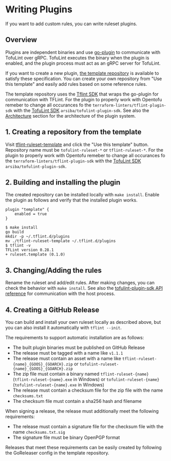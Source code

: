# Writing Plugins

If you want to add custom rules, you can write ruleset plugins.

## Overview

Plugins are independent binaries and use [go-plugin](https://github.com/hashicorp/go-plugin) to communicate with TofuLint over gRPC. TofuLint executes the binary when the plugin is enabled, and the plugin process must act as an gRPC server for TofuLint.

If you want to create a new plugin, [the template repository](https://github.com/terraform-linters/tflint-ruleset-template) is available to satisfy these specification. You can create your own repository from "Use this template" and easily add rules based on some reference rules.

The template repository uses the [Tflint SDK](https://github.com/terraform-linters/tflint-plugin-sdk) that wraps the go-plugin for communication with TFLint. For the plugin to properly work with Opentofu remeber to change all occurances fo the `terraform-linters/tflint-plugin-sdk` with the [TofuLint SDK](https://github.com/arsiba/tofulint-plugin-sdk) `arsiba/tofulint-plugin-sdk`. See also the [Architecture](https://github.com/arsiba/tofulint-plugin-sdk#architecture) section for the architecture of the plugin system.

## 1. Creating a repository from the template

Visit [tflint-ruleset-template](https://github.com/terraform-linters/tflint-ruleset-template) and click the "Use this template" button. Repository name must be `tofulint-ruleset-*` or `tflint-ruleset-*`. For the plugin to properly work with Opentofu remeber to change all occurances fo the `terraform-linters/tflint-plugin-sdk` with the [TofuLint SDK](https://github.com/arsiba/tofulint-plugin-sdk) `arsiba/tofulint-plugin-sdk`.

## 2. Building and installing the plugin

The created repository can be installed locally with `make install`. Enable the plugin as follows and verify that the installed plugin works.

```hcl
plugin "template" {
    enabled = true
}
```

```console
$ make install
go build
mkdir -p ~/.tflint.d/plugins
mv ./tflint-ruleset-template ~/.tflint.d/plugins
$ tflint -v
TFLint version 0.28.1
+ ruleset.template (0.1.0)
```

## 3. Changing/Adding the rules

Rename the ruleset and add/edit rules. After making changes, you can check the behavior with `make install`. See also the [tofulint-plugin-sdk API reference](https://pkg.go.dev/github.com/arsiba/tofulint-plugin-sdk) for communication with the host process.

## 4. Creating a GitHub Release

You can build and install your own ruleset locally as described above, but you can also install it automatically with `tflint --init`.

The requirements to support automatic installation are as follows:

- The built plugin binaries must be published on GitHub Release
- The release must be tagged with a name like `v1.1.1`
- The release must contain an asset with a name like `tflint-ruleset-{name}_{GOOS}_{GOARCH}.zip` or `tofulint-ruleset-{name}_{GOOS}_{GOARCH}.zip`
- The zip file must contain a binary named `tflint-ruleset-{name}` (`tflint-ruleset-{name}.exe` in Windows) or `tofulint-ruleset-{name}` (`tofulint-ruleset-{name}.exe` in Windows)
- The release must contain a checksum file for the zip file with the name `checksums.txt`
- The checksum file must contain a sha256 hash and filename

When signing a release, the release must additionally meet the following requirements:

- The release must contain a signature file for the checksum file with the name `checksums.txt.sig`
- The signature file must be binary OpenPGP format

Releases that meet these requirements can be easily created by following the GoReleaser config in the template repository.
